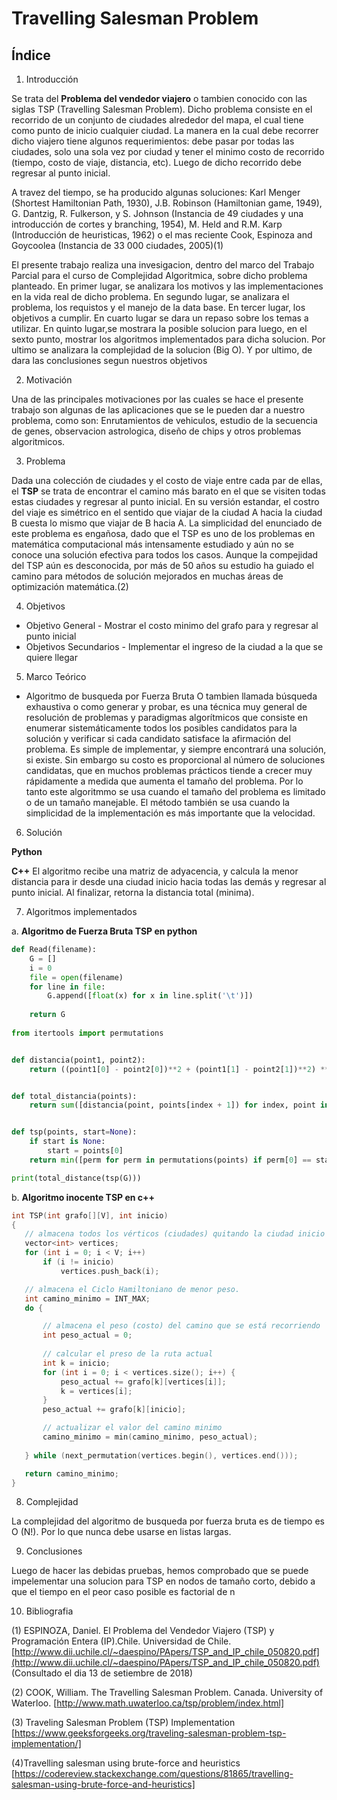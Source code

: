 # Travelling Salesman Problem
## Índice
1. Introducción

Se trata del **Problema del vendedor viajero** o tambien conocido con las siglas TSP (Travelling Salesman Problem). Dicho problema consiste en el recorrido de un conjunto de ciudades alrededor del mapa, el cual tiene como punto de inicio cualquier ciudad. La manera en la cual debe recorrer dicho viajero tiene algunos requerimientos: debe pasar por todas las ciudades, solo una sola vez por ciudad y tener el minimo costo de recorrido (tiempo, costo de viaje, distancia, etc). Luego de dicho recorrido debe regresar al punto inicial. 

A travez del tiempo, se ha producido algunas soluciones: Karl Menger (Shortest Hamiltonian Path, 1930), J.B. Robinson (Hamiltonian game, 1949), G. Dantzig, R. Fulkerson, y S. Johnson (Instancia de 49 ciudades y una introducción de cortes y branching, 1954), M. Held and R.M. Karp (Introducción de heuristicas, 1962) o el mas reciente Cook, Espinoza and Goycoolea (Instancia de 33 000 ciudades, 2005)(1)

El presente trabajo realiza una invesigacion, dentro del marco del Trabajo Parcial para el curso de Complejidad Algoritmica, sobre dicho problema planteado. En primer lugar, se analizara los motivos y las implementaciones en la vida real de dicho problema. En segundo lugar, se analizara el problema, los requistos y el manejo de la data base. En tercer lugar, los objetivos a cumplir. En cuarto lugar se dara un repaso sobre los temas a utilizar. En quinto lugar,se mostrara la posible solucion para luego, en el sexto punto, mostrar los algoritmos implementados para dicha solucion. Por ultimo se analizara la complejidad de la solucion (Big O). Y por ultimo, de dara las conclusiones segun nuestros objetivos

2. Motivación

Una de las principales motivaciones por las cuales se hace el presente trabajo son algunas de las aplicaciones que se le pueden dar a nuestro problema, como son: Enrutamientos de vehiculos, estudio de la secuencia de genes, observacion astrologica, diseño de chips y otros problemas algoritmicos.

3. Problema

Dada una colección de ciudades y el costo de viaje entre cada par de ellas, el **TSP** se trata de encontrar el camino más barato en el que se visiten todas estas ciudades y regresar al punto inicial. En su versión estandar, el costro del viaje es simétrico en el sentido que viajar de la ciudad A hacia la ciudad B cuesta lo mismo que viajar de B hacia A.
La simplicidad del enunciado de este problema es engañosa, dado que el TSP es uno de los problemas en matemática computacional más intensamente estudiado y aún no se conoce una solución efectiva para todos los casos.
Aunque la compejidad del TSP aún es desconocida, por más de 50 años su estudio ha guiado el camino para métodos de solución mejorados en muchas áreas de optimización matemática.(2)

4. Objetivos

  - Objetivo General
        - Mostrar el costo minimo del grafo para y regresar al punto inicial
  - Objetivos Secundarios
        - Implementar el ingreso de la ciudad a la que se quiere llegar

5. Marco Teórico 

- Algoritmo de busqueda por Fuerza Bruta
 O tambien llamada búsqueda exhaustiva o como generar y probar, es una técnica muy general de resolución de  problemas y paradigmas
 algorítmicos que consiste en enumerar sistemáticamente todos los posibles candidatos para la solución y verificar
 si cada candidato satisface la afirmación del problema. Es simple de implementar, y siempre encontrará una solución, si existe. Sin 
 embargo su costo es proporcional al número de soluciones candidatas, que en muchos problemas prácticos tiende a crecer muy rápidamente
 a medida que aumenta el tamaño del problema. Por lo tanto este algoritmmo se usa cuando el tamaño del problema es limitado o de un
 tamaño manejable. El método también se usa cuando la simplicidad de la implementación es más importante que la velocidad.


6. Solución

**Python**

**C++**
El algoritmo recibe una matriz de adyacencia, y calcula la menor distancia para ir desde una ciudad inicio hacia todas las demás y regresar al punto inicial. Al finalizar, retorna la distancia total (minima).

7. Algoritmos implementados

  a. **Algoritmo de Fuerza Bruta TSP en python** 
```python
def Read(filename):
    G = []
    i = 0
    file = open(filename)
    for line in file:
        G.append([float(x) for x in line.split('\t')])
        
    return G
    
from itertools import permutations


def distancia(point1, point2):
    return ((point1[0] - point2[0])**2 + (point1[1] - point2[1])**2) ** 0.5


def total_distancia(points):
    return sum([distancia(point, points[index + 1]) for index, point in enumerate(points[:-1])])


def tsp(points, start=None):
    if start is None:
        start = points[0]
    return min([perm for perm in permutations(points) if perm[0] == start], key=total_distancia)

print(total_distance(tsp(G))) 
 ```
 b. **Algoritmo inocente TSP en c++**
 ```c++
 int TSP(int grafo[][V], int inicio)
{
    // almacena todos los vérticos (ciudades) quitando la ciudad inicio
    vector<int> vertices;
    for (int i = 0; i < V; i++)
        if (i != inicio)
            vertices.push_back(i);
 
    // almacena el Ciclo Hamiltoniano de menor peso.
    int camino_minimo = INT_MAX;
    do {
 
        // almacena el peso (costo) del camino que se está recorriendo
        int peso_actual = 0;
         
        // calcular el preso de la ruta actual
        int k = inicio;
        for (int i = 0; i < vertices.size(); i++) {
            peso_actual += grafo[k][vertices[i]];
            k = vertices[i];
        }
        peso_actual += grafo[k][inicio];
 
        // actualizar el valor del camino minimo
        camino_minimo = min(camino_minimo, peso_actual);
        
    } while (next_permutation(vertices.begin(), vertices.end()));
 
    return camino_minimo;
}
 ```

8. Complejidad

La complejidad del algoritmo de busqueda por fuerza bruta es de tiempo es O (N!). Por lo que nunca debe usarse en listas largas. 


9. Conclusiones

Luego de hacer las debidas pruebas, hemos comprobado que se puede impelementar una solucion para TSP en nodos de tamaño corto, debido a que el tiempo en el peor caso posible es factorial de n  


10. Bibliografia

(1) ESPINOZA, Daniel. El Problema del Vendedor Viajero (TSP) y Programación Entera (IP).Chile. Universidad de Chile. [http://www.dii.uchile.cl/~daespino/PApers/TSP_and_IP_chile_050820.pdf](http://www.dii.uchile.cl/~daespino/PApers/TSP_and_IP_chile_050820.pdf) (Consultado el dia 13 de setiembre de 2018)

(2) COOK, William. The Travelling Salesman Problem. Canada. University of Waterloo. [http://www.math.uwaterloo.ca/tsp/problem/index.html]

(3) Traveling Salesman Problem (TSP) Implementation
[https://www.geeksforgeeks.org/traveling-salesman-problem-tsp-implementation/]

(4)Travelling salesman using brute-force and heuristics
[https://codereview.stackexchange.com/questions/81865/travelling-salesman-using-brute-force-and-heuristics]
